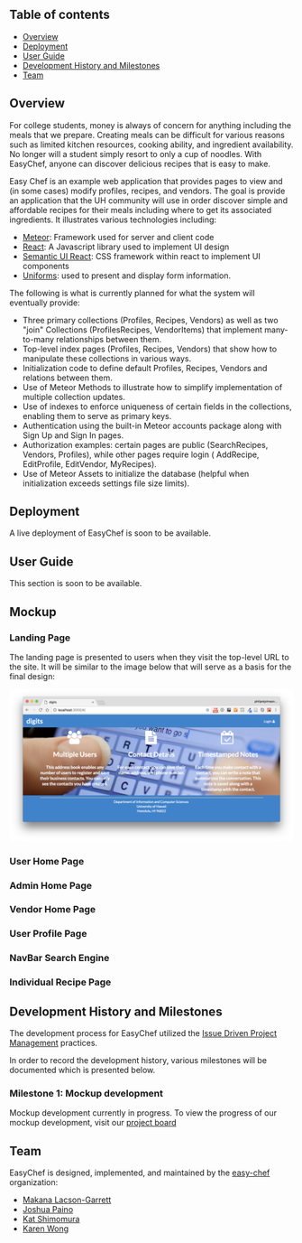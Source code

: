 ## Table of contents

* [Overview](#overview)
* [Deployment](#deployment)
* [User Guide](#user-guide)
* [Development History and Milestones](#development-history-and-milestones)
* [Team](#team)

## Overview

For college students, money is always of concern for anything including the meals that we prepare. Creating meals can be
difficult for various reasons such as limited kitchen resources, cooking ability, and ingredient availability. No longer will a
student simply resort to only a cup of noodles. With EasyChef, anyone can discover delicious recipes that is easy to
make.

Easy Chef is an example web application that provides pages to view and (in some cases) modify profiles, recipes, and
vendors. The goal is provide an application that the UH community will use in order discover simple and affordable
recipes for their meals including where to get its associated ingredients. It illustrates various technologies
including:

* [Meteor](https://www.meteor.com/): Framework used for server and client code
* [React](https://reactjs.org/): A Javascript library used to implement UI design
* [Semantic UI React](https://react.semantic-ui.com/): CSS framework within react to implement UI components
* [Uniforms](https://uniforms.tools/): used to present and display form information.

The following is what is currently planned for what the system will eventually provide:

* Three primary collections (Profiles, Recipes, Vendors) as well as two "join" Collections (ProfilesRecipes,
  VendorItems) that implement many-to-many relationships between them.
* Top-level index pages (Profiles, Recipes, Vendors) that show how to manipulate these collections in various ways.
* Initialization code to define default Profiles, Recipes, Vendors and relations between them.
* Use of Meteor Methods to illustrate how to simplify implementation of multiple collection updates.
* Use of indexes to enforce uniqueness of certain fields in the collections, enabling them to serve as primary keys.
* Authentication using the built-in Meteor accounts package along with Sign Up and Sign In pages.
* Authorization examples: certain pages are public (SearchRecipes, Vendors, Profiles), while other pages require login (
  AddRecipe, EditProfile, EditVendor, MyRecipes).
* Use of Meteor Assets to initialize the database (helpful when initialization exceeds settings file size limits).

## Deployment

A live deployment of EasyChef is soon to be available.

## User Guide

This section is soon to be available.

## Mockup

### Landing Page

The landing page is presented to users when they visit the top-level URL to the site. It will be similar to the image
below that will serve as a basis for the final design:

![](images/landing.png)

### User Home Page

### Admin Home Page

### Vendor Home Page

### User Profile Page

### NavBar Search Engine

### Individual Recipe Page

## Development History and Milestones

The development process for EasyChef utilized
the [Issue Driven Project Management](http://courses.ics.hawaii.edu/ics314f19/modules/project-management/) practices.

In order to record the development history, various milestones will be documented which is presented below.

### Milestone 1: Mockup development

Mockup development currently in progress.  To view the progress of our mockup development, visit our [project board](https://github.com/easy-chef/easy-chef/projects/1)

## Team

EasyChef is designed, implemented, and maintained by the [easy-chef](https://github.com/easy-chef) organization:

* [Makana Lacson-Garrett](https://github.com/makanalg)
* [Joshua Paino](https://github.com/joshipaino)
* [Kat Shimomura](https://github.com/KatShimomura)
* [Karen Wong](https://github.com/karenwong-kw)







